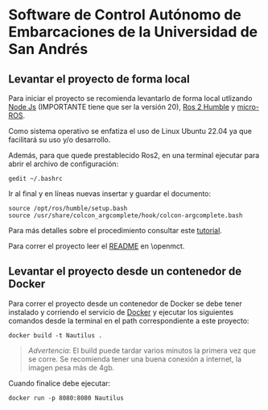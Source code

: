 # Software de Control Autónomo de Embarcaciones de la Universidad de San Andrés

## Levantar el proyecto de forma local
Para iniciar el proyecto se recomienda levantarlo de forma local utlizando [Node Js](https://nodejs.org/en) (IMPORTANTE tiene que ser la versión 20), [Ros 2 Humble](https://docs.ros.org/en/humble) y [micro-ROS](https://micro.ros.org/). 

Como sistema operativo se enfatiza el uso de Linux Ubuntu 22.04 ya que facilitará su uso y/o desarrollo.

Además, para que quede prestablecido Ros2, en una terminal ejecutar para abrir el archivo de configuración:
 
```
gedit ~/.bashrc
```
 
Ir al final y en líneas nuevas insertar y guardar el documento:
```
source /opt/ros/humble/setup.bash
source /usr/share/colcon_argcomplete/hook/colcon-argcomplete.bash
```

Para más detalles sobre el procedimiento consultar este [tutorial](https://www.youtube.com/watch?v=Gg25GfA456o).

Para correr el proyecto leer el [README](./openmct/README.md) en \openmct.

## Levantar el proyecto desde un contenedor de Docker
Para correr el proyecto desde un contenedor de Docker se debe tener instalado y corriendo el servicio de [Docker](https://docs.docker.com/get-docker/) y ejecutar los siguientes comandos desde la terminal en el path correspondiente a este proyecto:
``` 
docker build -t Nautilus .
```

> *Advertencia*: El build puede tardar varios minutos la primera vez que se corre. Se recomienda tener una buena conexión a internet, la imagen pesa más de 4gb.

Cuando finalice debe ejecutar:
```
docker run -p 8080:8080 Nautilus
```
